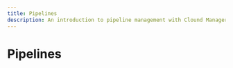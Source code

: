 ```yaml
---
title: Pipelines
description: An introduction to pipeline management with Clound Manager UI for Magento.
---
```


# Pipelines
